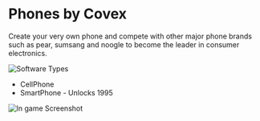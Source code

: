 # Phones by Covex
Create your very own phone and compete with other major phone brands such as pear, sumsang and noogle to become the leader in consumer electronics.

![Software Types](https://i.imgur.com/q5dXXx5.png)
 - CellPhone
 - SmartPhone - Unlocks 1995
 
 ![In game Screenshot](https://imgur.com/a/4LNBTib)
